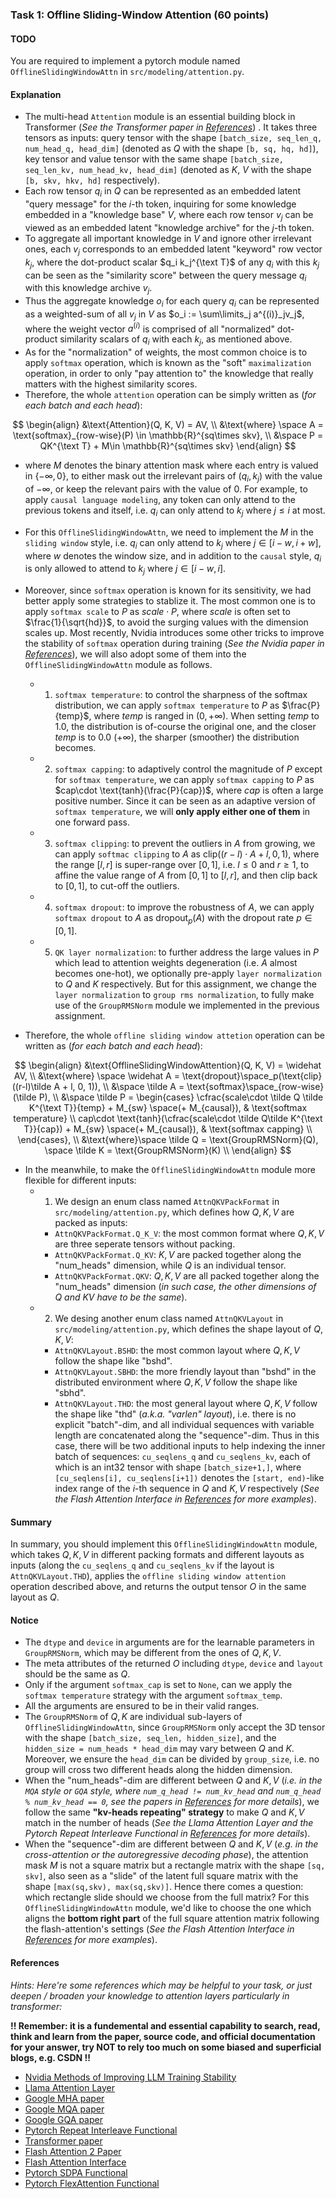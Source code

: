 ### Task 1: Offline Sliding-Window Attention (60 points)

#### TODO

You are required to implement a pytorch module named `OfflineSlidingWindowAttn` in `src/modeling/attention.py`.


#### Explanation

* The multi-head `Attention` module is an essential building block in Transformer (*See the Transformer paper in [References](#references)*) . It takes three tensors as inputs: query tensor with the shape `[batch_size, seq_len_q, num_head_q, head_dim]` (denoted as $Q$ with the shape `[b, sq, hq, hd]`), key tensor and value tensor with the same shape `[batch_size, seq_len_kv, num_head_kv, head_dim]` (denoted as $K$, $V$ with the shape `[b, skv, hkv, hd]` respectively). 
* Each row tensor $q_i$ in $Q$ can be represented as an embedded latent "query message" for the $i$-th token, inquiring for some knowledge embedded in a "knowledge base" $V$, where each row tensor $v_j$ can be viewed as an embedded latent "knowledge archive" for the $j$-th token.
* To aggregate all important knowledge in $V$ and ignore other irrelevant ones,  each $v_j$ corresponds to an embedded latent "keyword" row vector $k_j$, where the dot-product scalar $q_i k_j^{\text T}$ of any $q_i$ with this $k_j$ can be seen as the "similarity score" between the query message $q_i$ with this knowledge archive $v_j$. 
* Thus the aggregate knowledge $o_i$ for each query $q_i$ can be represented as a weighted-sum of all $v_j$ in $V$ as $o_i := \sum\limits_j a^{(i)}_jv_j$, where the weight vector $a^{(i)}$ is comprised of all "normalized" dot-product similarity scalars of $q_i$ with each $k_j$, as mentioned above.
* As for the "normalization" of weights, the most common choice is to apply `softmax` operation, which is known as the "soft" `maximalization` operation, in order to only "pay attention to" the knowledge that really matters with the highest similarity scores.
* Therefore, the whole `attention` operation can be simply written as (*for each batch and each head*):

$$
\begin{align}
&\text{Attention}(Q, K, V) = AV, \\
&\text{where} \space A = \text{softmax}_{row-wise}(P) \in \mathbb{R}^{sq\times skv}, \\
&\space P = QK^{\text T} + M\in \mathbb{R}^{sq\times skv}
\end{align}
$$

* where $M$ denotes the binary attention mask where each entry is valued in $\{-\infty, 0\}$, to either mask out the irrelevant pairs of $(q_i, k_j)$ with the value of $-\infty$, or keep the relevant pairs with the value of $0$. For example, to apply `causal language modeling`, any token can only attend to the previous tokens and itself, i.e. $q_i$ can only attend to $k_j$ where $j \le i$ at most.

* For this `OfflineSlidingWindowAttn`, we need to implement the $M$ in the `sliding window` style, i.e. $q_i$ can only attend to $k_j$ where $j \in [i-w, i+w]$, where $w$ denotes the window size, and in addition to the `causal` style, $q_i$ is only allowed to attend to $k_j$ where $j \in [i-w, i]$.

* Moreover, since `softmax` operation is known for its sensitivity, we had better apply some strategies to stablize it. The most common one is to apply `softmax scale` to $P$ as $scale \cdot P$, where $scale$ is often set to $\frac{1}{\sqrt{hd}}$, to avoid the surging values with the dimension scales up. Most recently, Nvidia introduces some other tricks to improve the stability of `softmax` operation during training (*See the Nvidia paper in [References](#references)*), we will also adopt some of them into the `OfflineSlidingWindowAttn` module as follows.
    * 1. `softmax temperature`: to control the sharpness of the softmax distribution, we can apply `softmax temperature` to $P$ as $\frac{P}{temp}$, where $temp$ is ranged in $(0, +\infty)$. When setting $temp$ to $1.0$, the distribution is of-course the original one, and the closer $temp$ is to $0.0$ ($+\infty$), the sharper (smoother) the distribution becomes.
    * 2. `softmax capping`: to adaptively control the magnitude of $P$ except for `softmax temperature`, we can apply `softmax capping` to $P$ as $cap\cdot \text{tanh}(\frac{P}{cap})$, where $cap$ is often a large positive number. Since it can be seen as an adaptive version of `softmax temperature`, we will **only apply either one of them** in one forward pass.
    * 3. `softmax clipping`: to prevent the outliers in $A$ from growing, we can apply `softmac clipping` to $A$ as $\text{clip}((r-l)\cdot A + l, 0, 1)$, where the range $[l,r]$ is super-range over $[0,1]$, i.e. $l \le 0$ and $r \ge 1$, to affine the value range of $A$ from $[0,1]$ to $[l,r]$, and then clip back to $[0,1]$, to cut-off the outliers.
    * 4. `softmax dropout`: to improve the robustness of $A$, we can apply `softmax dropout` to $A$ as $\text{dropout}_p(A)$ with the dropout rate $p \in [0,1]$.
    * 5. `QK layer normalization`: to further address the large values in $P$ which lead to attention weights degeneration (i.e. $A$ almost becomes one-hot), we optionally pre-apply `layer normalization` to $Q$ and $K$ respectively. But for this assignment, we change the `layer normalization` to `group rms normalization`, to fully make use of the `GroupRMSNorm` module we implemented in the previous assignment.

* Therefore, the whole `offline sliding window attetion` operation can be written as (*for each batch and each head*):


$$
\begin{align}
&\text{OfflineSlidingWindowAttention}(Q, K, V) = \widehat AV, \\
&\text{where} \space \widehat A = \text{dropout}\space_p(\text{clip}((r-l)\tilde A + l, 0, 1)), \\
&\space \tilde A = \text{softmax}\space_{row-wise}(\tilde P), \\
&\space \tilde P = \begin{cases}
\cfrac{scale\cdot \tilde Q \tilde K^{\text T}}{temp} + M_{sw} \space(+ M_{causal}), & \text{softmax temperature} \\
cap\cdot \text{tanh}(\cfrac{scale\cdot \tilde Q\tilde K^{\text T}}{cap}) + M_{sw} \space(+ M_{causal}), & \text{softmax capping} \\
\end{cases}, \\
&\text{where}\space \tilde Q = \text{GroupRMSNorm}(Q), \space \tilde K = \text{GroupRMSNorm}(K) \\
\end{align}
$$


* In the meanwhile, to make the `OfflineSlidingWindowAttn` module more flexible for different inputs:
    * 1. We design an enum class named `AttnQKVPackFormat` in `src/modeling/attention.py`, which defines how $Q,K,V$ are packed as inputs:
        * `AttnQKVPackFormat.Q_K_V`: the most common format where $Q,K,V$ are three seperate tensors without packing.
        * `AttnQKVPackFormat.Q_KV`: $K,V$ are packed together along the "num_heads" dimension, while $Q$ is an individual tensor.
        * `AttnQKVPackFormat.QKV`: $Q,K,V$ are all packed together along the "num_heads" dimension (*in such case, the other dimensions of Q and KV have to be the same*).
    * 2. We desing another enum class named `AttnQKVLayout` in `src/modeling/attention.py`, which defines the shape layout of $Q,K,V$:
        * `AttnQKVLayout.BSHD`: the most common layout where $Q,K,V$ follow the shape like "bshd".
        * `AttnQKVLayout.SBHD`: the more friendly layout than "bshd" in the distributed environment where $Q,K,V$ follow the shape like "sbhd".
        * `AttnQKVLayout.THD`: the most general layout where $Q,K,V$ follow the shape like "thd" (*a.k.a. "varlen" layout*), i.e. there is no explicit "batch"-dim, and all individual sequences with variable length are concatenated along the "sequence"-dim. Thus in this case, there will be two additional inputs to help indexing the inner batch of sequences: `cu_seqlens_q` and `cu_seqlens_kv`, each of which is an int32 tensor with shape `[batch_size+1,]`, where `[cu_seqlens[i], cu_seqlens[i+1])` denotes the `[start, end)`-like index range of the $i$-th sequence in $Q$ and $K,V$ respectively (*See the Flash Attention Interface in [References](#references) for more examples*).


#### Summary

In summary, you should implement this `OfflineSlidingWindowAttn` module, which takes $Q,K,V$ in different packing formats and different layouts as inputs (along the `cu_seqlens_q` and `cu_seqlens_kv` if the layout is `AttnQKVLayout.THD`), applies the `offline sliding window attention` operation described above, and returns the output tensor $O$ in the same layout as $Q$.

#### Notice

* The `dtype` and `device` in arguments are for the learnable parameters in `GroupRMSNorm`, which may be different from the ones of $Q,K,V$.
* The meta attributes of the returned $O$ including `dtype`, `device` and `layout` should be the same as $Q$.
* Only if the argument `softmax_cap` is set to `None`, can we apply the `softmax temperature` strategy with the argument `softmax_temp`.
* All the arguments are ensured to be in their valid ranges.
* The `GroupRMSNorm` of $Q,K$ are individual sub-layers of `OfflineSlidingWindowAttn`, since `GroupRMSNorm` only accept the 3D tensor with the shape `[batch_size, seq_len, hidden_size]`, and the `hidden_size = num_heads * head_dim` may vary between $Q$ and $K$. Moreover, we ensure the `head_dim` can be divided by `group_size`, i.e. no group will cross two different heads along the hidden dimension.
* When the "num_heads"-dim are different between $Q$ and $K,V$ (*i.e. in the `MQA` style or `GQA` style, where `num_q_head != num_kv_head` and `num_q_head % num_kv_head == 0`, see the papers in [References](#references) for more details*), we follow the same **"kv-heads repeating" strategy** to make $Q$ and $K,V$ match in the number of heads (*See the Llama Attention Layer and the Pytorch Repeat Interleave Functional in [References](#references) for more details*).
* When the "sequence"-dim are different between $Q$ and $K,V$ (*e.g. in the cross-attention or the autoregressive decoding phase*), the attention mask $M$ is not a square matrix but a rectangle matrix with the shape `[sq, skv]`, also seen as a "slide" of the latent full square matrix with the shape `[max(sq,skv), max(sq,skv)]`. Hence there comes a question: which rectangle slide should we choose from the full matrix? For this `OfflineSlidingWindowAttn` module, we'd like to choose the one which aligns the **bottom right part** of the full square attention matrix following the flash-attention's settings (*See the Flash Attention Interface in [References](#references) for more examples*).


#### References

*Hints: Here're some references which may be helpful to your task, or just deepen / broaden your knowledge to attention layers particularly in transformer:*

**!! Remember: it is a fundemental and essential capability to search, read, think and learn from the paper, source code, and official documentation for your answer, try NOT to rely too much on some biased and superficial blogs, e.g. CSDN !!**


* [Nvidia Methods of Improving LLM Training Stability](https://arxiv.org/pdf/2410.16682)
* [Llama Attention Layer](https://github.com/huggingface/transformers/blob/v4.46.3/src/transformers/models/llama/modeling_llama.py#L275)
* [Google MHA paper](https://proceedings.neurips.cc/paper_files/paper/2017/file/3f5ee243547dee91fbd053c1c4a845aa-Paper.pdf)
* [Google MQA paper](https://arxiv.org/pdf/1911.02150)
* [Google GQA paper](https://arxiv.org/pdf/2305.13245)
* [Pytorch Repeat Interleave Functional](https://pytorch.org/docs/stable/generated/torch.repeat_interleave.html#torch.repeat_interleave)
* [Transformer paper](https://proceedings.neurips.cc/paper/2017/file/3f5ee243547dee91fbd053c1c4a845aa-Paper.pdf)
* [Flash Attention 2 Paper](https://arxiv.org/pdf/2307.08691.pdf)
* [Flash Attention Interface](https://github.com/Dao-AILab/flash-attention/blob/main/flash_attn/flash_attn_interface.py)
* [Pytorch SDPA Functional](https://pytorch.org/docs/stable/generated/torch.nn.functional.scaled_dot_product_attention.html#torch.nn.functional.scaled_dot_product_attention)
* [Pytorch FlexAttention Functional](https://pytorch.org/docs/main/nn.attention.flex_attention.html#module-torch.nn.attention.flex_attention)
